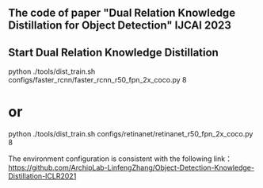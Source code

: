 ## The code of paper "Dual Relation Knowledge Distillation for Object Detection" IJCAI 2023

## Start Dual Relation Knowledge Distillation
python ./tools/dist_train.sh configs/faster_rcnn/faster_rcnn_r50_fpn_2x_coco.py 8
# or
python ./tools/dist_train.sh configs/retinanet/retinanet_r50_fpn_2x_coco.py 8

The environment configuration is consistent with the following link：
https://github.com/ArchipLab-LinfengZhang/Object-Detection-Knowledge-Distillation-ICLR2021
